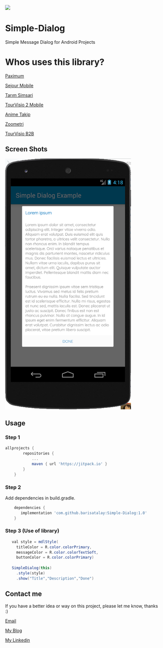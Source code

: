 [![](https://jitpack.io/v/barisatalay/Simple-Dialog.svg)](https://jitpack.io/#barisatalay/Simple-Dialog)

# Simple-Dialog
Simple Message Dialog for Android Projects

# Whos uses this library?
[Paximum](https://play.google.com/store/apps/details?id=com.santsg.paximum)

[Sejour Mobile](https://play.google.com/store/apps/details?id=com.santsg.sejourmobile)

[Tarım Simsari](https://play.google.com/store/apps/details?id=com.tarimsimsari.mobile)

[TourVisio 2 Mobile](https://play.google.com/store/apps/details?id=com.santsg.tv2m)

[Anime Takip](https://play.google.com/store/apps/details?id=com.atalay.animetakipall)

[Zoometri](https://play.google.com/store/apps/details?id=com.zoometri.mobile)

[TourVisio B2B](https://play.google.com/store/apps/details?id=com.santsg.tourvisiob2b)

## Screen Shots

![alt tag](screen/Capture.PNG)

## Usage

### Step 1
```groovy
allprojects {
		repositories {
			...
			maven { url 'https://jitpack.io' }
		}
	}
```

### Step 2

Add dependencies in build.gradle.
```groovy
    dependencies {
       implementation 'com.github.barisatalay:Simple-Dialog:1.0'
    }
```

### Step 3 (Use of library)
```java
   val style = mdlStyle(
     titleColor = R.color.colorPrimary,
     messageColor = R.color.colorTextSoft,
     buttonColor = R.color.colorPrimary)

   SimpleDialog(this)
     .style(style)
     .show("Title","Description","Done")
``` 


## Contact me
 If you have a better idea or way on this project, please let me know, thanks :)

[Email](mailto:b.atalay07@hotmail.com)

[My Blog](http://brsatalay.blogspot.com.tr)

[My Linkedin](http://linkedin.com/in/barisatalay07/)
